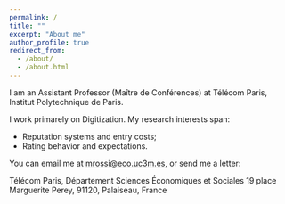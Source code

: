 ```yaml
---
permalink: /
title: ""
excerpt: "About me"
author_profile: true
redirect_from: 
  - /about/
  - /about.html
---
```


I am an Assistant Professor (Maître de Conférences) at Télécom Paris, Institut Polytechnique de Paris.

I work primarely on Digitization. My research interests span:

* Reputation systems and entry costs;
* Rating behavior and expectations.

You can email me at mrossi@eco.uc3m.es, or send me a letter:

Télécom Paris, Département Sciences Économiques et Sociales
19 place Marguerite Perey, 91120, Palaiseau, France
